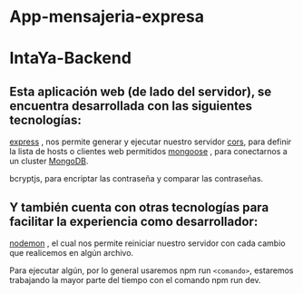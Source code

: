 
# App-mensajeria-expresa

# IntaYa-Backend

## Esta aplicación web (de lado del servidor), se encuentra desarrollada con las siguientes tecnologías:

[express](https://www.npmjs.com/package/express) , nos permite generar y ejecutar nuestro servidor
[cors](https://www.npmjs.com/package/cors), para definir la lista de hosts o clientes web permitidos
[mongoose](https://www.npmjs.com/package/mongoose) , para conectarnos a un cluster [MongoDB](https://www.mongodb.com/).

bcryptjs, para encriptar las contraseña y comparar las contraseñas.

## Y también cuenta con otras tecnologías para facilitar la experiencia como desarrollador:

[nodemon](https://www.npmjs.com/package/nodemon) , el cual nos permite reiniciar nuestro servidor con cada cambio que realicemos en algún archivo.

Para ejecutar algún, por lo general usaremos npm run `<comando>`, estaremos trabajando la mayor parte del tiempo con el comando npm run dev.
